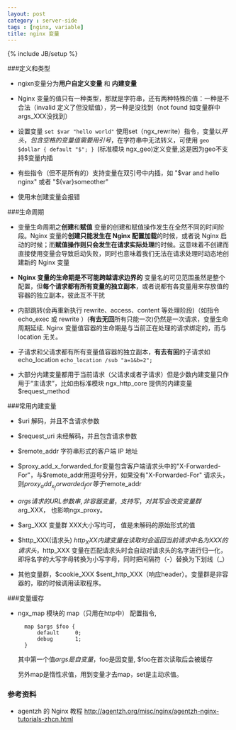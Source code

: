 ```yaml
---
layout: post
category : server-side
tags : [nginx, variable]
title: nginx 变量
---
```

{% include JB/setup %}

###定义和类型
* ngixn变量分为**用户自定义变量** 和 **内建变量**

* Nginx 变量的值只有一种类型，那就是字符串，还有两种特殊的值：一种是不合法（invalid 定义了但没赋值），另一种是没找到（not found 如变量群中args_XXX没找到）

* 设置变量  `set $var "hello world"` 使用set（ngx_rewrite）指令，变量以$开头，包含空格的变量值需要用引号，$在字符串中无法转义，可使用 `geo $dollar { default "$"; } `(标准模块 ngx_geo)定义变量,这是因为geo不支持$变量内插

* 有些指令（但不是所有的）支持变量在双引号中内插，如 "$var and hello nginx" 或者 "${var}someother"

* 使用未创建变量会报错

###生命周期

* 变量生命周期之**创建**和**赋值** 变量的创建和赋值操作发生在全然不同的时间阶段。Nginx 变量的**创建只能发生在 Nginx 配置加载**的时候，或者说 Nginx 启动的时候；而**赋值操作则只会发生在请求实际处理**的时候。这意味着不创建而直接使用变量会导致启动失败，同时也意味着我们无法在请求处理时动态地创建新的 Nginx 变量

* **Nginx 变量的生命期是不可能跨越请求边界的** 变量名的可见范围虽然是整个配置，但**每个请求都有所有变量的独立副本**，或者说都有各变量用来存放值的容器的独立副本，彼此互不干扰

* 内部跳转(会再重新执行 rewrite、access、content 等处理阶段)（如指令echo_exec 或 rewrite ）(**有去无回**所有只能一次)仍然是一次请求，变量生命周期延续. Nginx 变量值容器的生命期是与当前正在处理的请求绑定的，而与 location 无关。

* 子请求和父请求都有所有变量值容器的独立副本，**有去有回**的子请求如echo_location `echo_location /sub "a=1&b=2";`

* 大部分内建变量都用于当前请求（父请求或者子请求）但是少数内建变量只作用于“主请求”，比如由标准模块 ngx_http_core 提供的内建变量 $request_method



###常用内建变量

* $uri 解码，并且不含请求参数

* $request_uri 未经解码，并且包含请求参数

* $remote_addr 字符串形式的客户端 IP 地址

* $proxy_add_x_forwarded_for变量包含客户端请求头中的"X-Forwarded-For"，与$remote_addr用逗号分开，如果没有"X-Forwarded-For" 请求头，则$proxy_add_x_forwarded_for等于$remote_addr

* $args 请求的 URL 参数串, 非容器变量， 支持写，对其写会改变变量群$arg_XXX， 也影响ngx_proxy。

*  $arg_XXX 变量群 XXX大小写均可， 值是未解码的原始形式的值

* $http_XXX(请求头) $http_XXX 内建变量在读取时会返回当前请求中名为 XXX 的请求头，$http_XXX 变量在匹配请求头时会自动对请求头的名字进行归一化，即将名字的大写字母转换为小写字母，同时把间隔符（-）替换为下划线（_）

*  其他变量群，$cookie_XXX $sent_http_XXX（响应header）。变量群是非容器的，取的时候调用读取程序。

###变量缓存

* ngx_map 模块的 map（只用在http中） 配置指令, 

        map $args $foo {
            default     0;
            debug       1;
        }

  其中第一个值$args是自变量，$foo是因变量, $foo在首次读取后会被缓存

  另外map是惰性求值，用到变量才去map，set是主动求值。

### 参考资料
* agentzh 的 Nginx 教程 <http://agentzh.org/misc/nginx/agentzh-nginx-tutorials-zhcn.html>
